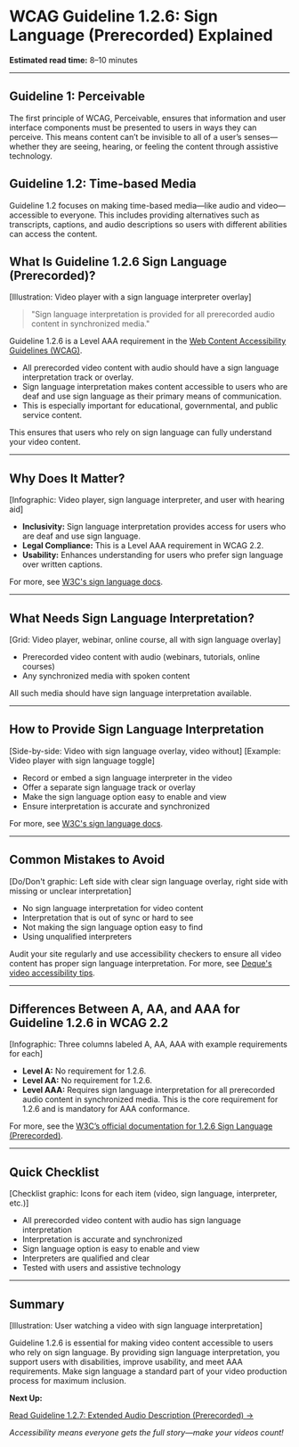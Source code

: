 <!--
title: WCAG Guideline 1.2.6: Sign Language (Prerecorded) Explained
series: Making the Web Accessible for All
description: A practical guide to WCAG Guideline 1.2.6 (Sign Language, Prerecorded)—what it means, why it matters, and how to make video content accessible with sign language interpretation.
keywords: wcag 1.2.6, sign language, video accessibility, web standards, digital inclusion, ASL, BSL
image: wcag-1-2-6-sign-language-prerecorded.png
imageAlt: Illustration of a video player with a sign language interpreter overlay
status: draft
-->

# **WCAG Guideline 1.2.6: Sign Language (Prerecorded) Explained**

**Estimated read time:** 8–10 minutes

---

## **Guideline 1: Perceivable**

The first principle of WCAG, Perceivable, ensures that information and user interface components must be presented to users in ways they can perceive. This means content can’t be invisible to all of a user’s senses—whether they are seeing, hearing, or feeling the content through assistive technology.

## **Guideline 1.2: Time-based Media**

Guideline 1.2 focuses on making time-based media—like audio and video—accessible to everyone. This includes providing alternatives such as transcripts, captions, and audio descriptions so users with different abilities can access the content.

## **What Is Guideline 1.2.6 Sign Language (Prerecorded)?**

[Illustration: Video player with a sign language interpreter overlay]

> "Sign language interpretation is provided for all prerecorded audio content in synchronized media."

Guideline 1.2.6 is a Level AAA requirement in the [Web Content Accessibility Guidelines (WCAG)](https://www.w3.org/WAI/WCAG22/quickref/#sign-language-prerecorded).

- All prerecorded video content with audio should have a sign language interpretation track or overlay.
- Sign language interpretation makes content accessible to users who are deaf and use sign language as their primary means of communication.
- This is especially important for educational, governmental, and public service content.

This ensures that users who rely on sign language can fully understand your video content.

---

## **Why Does It Matter?**

[Infographic: Video player, sign language interpreter, and user with hearing aid]

- **Inclusivity:** Sign language interpretation provides access for users who are deaf and use sign language.
- **Legal Compliance:** This is a Level AAA requirement in WCAG 2.2.
- **Usability:** Enhances understanding for users who prefer sign language over written captions.

For more, see [W3C's sign language docs](https://www.w3.org/WAI/WCAG22/Understanding/sign-language-prerecorded.html).

---

## **What Needs Sign Language Interpretation?**

[Grid: Video player, webinar, online course, all with sign language overlay]

- Prerecorded video content with audio (webinars, tutorials, online courses)
- Any synchronized media with spoken content

All such media should have sign language interpretation available.

---

## **How to Provide Sign Language Interpretation**

[Side-by-side: Video with sign language overlay, video without]
[Example: Video player with sign language toggle]

- Record or embed a sign language interpreter in the video
- Offer a separate sign language track or overlay
- Make the sign language option easy to enable and view
- Ensure interpretation is accurate and synchronized

For more, see [W3C's sign language docs](https://www.w3.org/WAI/WCAG22/Understanding/sign-language-prerecorded.html).

---

## **Common Mistakes to Avoid**

[Do/Don't graphic: Left side with clear sign language overlay, right side with missing or unclear interpretation]

- No sign language interpretation for video content
- Interpretation that is out of sync or hard to see
- Not making the sign language option easy to find
- Using unqualified interpreters

Audit your site regularly and use accessibility checkers to ensure all video content has proper sign language interpretation. For more, see [Deque's video accessibility tips](https://www.deque.com/blog/video-accessibility-tips/).

---

## **Differences Between A, AA, and AAA for Guideline 1.2.6 in WCAG 2.2**

[Infographic: Three columns labeled A, AA, AAA with example requirements for each]

- **Level A:** No requirement for 1.2.6.
- **Level AA:** No requirement for 1.2.6.
- **Level AAA:** Requires sign language interpretation for all prerecorded audio content in synchronized media. This is the core requirement for 1.2.6 and is mandatory for AAA conformance.

For more, see the [W3C’s official documentation for 1.2.6 Sign Language (Prerecorded)](https://www.w3.org/WAI/WCAG22/Understanding/sign-language-prerecorded.html).

---

## **Quick Checklist**

[Checklist graphic: Icons for each item (video, sign language, interpreter, etc.)]

- All prerecorded video content with audio has sign language interpretation
- Interpretation is accurate and synchronized
- Sign language option is easy to enable and view
- Interpreters are qualified and clear
- Tested with users and assistive technology

---

## **Summary**

[Illustration: User watching a video with sign language interpretation]

Guideline 1.2.6 is essential for making video content accessible to users who rely on sign language. By providing sign language interpretation, you support users with disabilities, improve usability, and meet AAA requirements. Make sign language a standard part of your video production process for maximum inclusion.

**Next Up:**

[Read Guideline 1.2.7: Extended Audio Description (Prerecorded) →](WCAG-Guideline-1-2-7-Extended-Audio-Description-Prerecorded-Explained.md)

*Accessibility means everyone gets the full story—make your videos count!*
